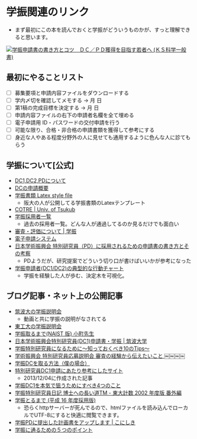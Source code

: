 # 学振関連のリンク
- まず最初にこの本を読んでおくと学振がどういうものかが、すっと理解できると思います。

<a href="http://www.amazon.co.jp/exec/obidos/ASIN/B01DNBM5FU/hurutori-22/ref=nosim/" name="amazletlink" target="_blank"><img src="http://ecx.images-amazon.com/images/I/51bP%2BzawyWL._SL160_.jpg" alt="学振申請書の書き方とコツ　ＤＣ／ＰＤ獲得を目指す若者へ (ＫＳ科学一般書)" style="border: none;" /></a>

## 最初にやることリスト

- [ ] 募集要項と申請内容ファイルをダウンロードする
- [ ] 学内〆切を確認してメモする → 月  日
- [ ] 第1稿の完成目標を決定する →  月  日
- [ ] 申請内容ファイルの右下の申請者名欄を全て埋める
- [ ] 電子申請用 ID・パスワードの交付申請を行う
- [ ] 可能な限り、合格・非合格の申請書類を獲得して参考にする
- [ ] 身近な人やある程度分野外の人に見せても通用するように色んな人に診てもらう

## 学振について[公式]

- [DC1,DC2,PDについて](https://www.jsps.go.jp/j-pd/pd_gaiyo.html)
- [DCの申請概要](https://www.jsps.go.jp/j-pd/pd_sin.html)
- [学振書類 Latex style file](http://osksn2.hep.sci.osaka-u.ac.jp/~taku/kakenhiLaTeX/index.html)
    - 阪大の人が公開してる学振書類のLatexテンプレート
- [COTRE | Univ. of Tsukub](http://ura.sec.tsukuba.ac.jp/)
- [学振採用者一覧](http://www.jsps.go.jp/j-pd/pd_saiyoichiran.html)
    - 過去の採用者一覧。どんな人が通過してるのか見るだけでも面白い
- [審査・評価について | 学振](http://www.jsps.go.jp/j-grantsinaid/01_seido/03_shinsa/)
- [電子申請システム](https://www-yousei.jsps.go.jp/yousei1/shinsei/index.html)
- [日本学術振興会 特別研究員（PD）に採用されるための申請書の書き方とその考察](http://www.slideshare.net/Ag_smith/pd-59461946)
    - PDようだが、研究提案でどういう切り口が書けばいいかが参考になった
- [学振申請者(DC1/DC2)の典型的な行動チャート](http://www.slideshare.net/kura-office/dtree)
    - 学振を経験した人が歩む、決定木を可視化。

## ブログ記事・ネット上の公開記事

- [筑波大の学振説明会](https://www.research-fund.sec.tsukuba.ac.jp/gakushin/index.html)
    - 動画と共に学振の説明がなされてる
- [東工大の学振説明会](http://www.rpd.titech.ac.jp/jsps_tokken/adoption/a-1.html)
- [学振取るまで(NAIST 版) 小町先生](http://cl.sd.tmu.ac.jp/~komachi/docs/jsps.html)
- [日本学術振興会特別研究員(DC1)申請書・学振  | 筑波大学](http://www.mibel.cs.tsukuba.ac.jp/~ceekz/dc1/)
- [学振特別研究員になるために～知っておくべき10のTips～](http://www.slideshare.net/tonets/10tips-32604093)
- [学術振興会 特別研究員応募説明会 審査の経験から伝えたいこと ￼￼￼￼](https://www.waseda.jp/rps/fas/research-expenses/doc/jinno.pdf)
- [学振DCを取る方法（僕の場合）](http://www.oishi.info.waseda.ac.jp/~takayasu/dc.html)
- [特別研究員DC1申請にあたり参考にしたサイト](http://kuromupon.blogspot.jp/2013/12/dc1.html)
    - 2013/12/04に作成された記事
- [学振DC1を本気で狙うためにすべき4つのこと](http://anond.hatelabo.jp/20090120003258)
- [学振特別研究員日記 博士への長い道TM - 東大計数 2002 年度版 番外編](http://www.kagami.org/phd/jsps.html)
- [学振とるまで (平成 16 年度採用版)](http://nao.s164.xrea.com/jsps.html)
    - 恐らくhttpサーバーが死んでるので、htmlファイルを読み込んでローカルでUTF-8にすると快適に閲覧できます。
- [学振PDに提出した計画書をアップします | こにしき](http://d.hatena.ne.jp/TerasawaT/20140409/1396945966)
- [学振に通るための５つのポイント ](http://www.geocities.jp/watanabeyuukionline/130502gakushin.html)

